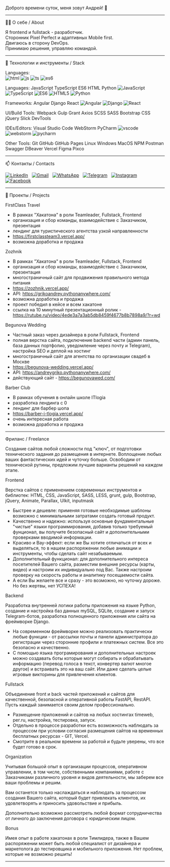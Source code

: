 Доброго времени суток, меня зовут Андрей! 👋
_____________________________________________________________________

🧑‍💻 О себе / About

Я frontend и fullstack - разработчик.<br>
Сторонник Pixel Perfect и адаптивных Mobile first.
<br>Двигаюсь в сторону DevOps.
<br>Принимаю решения, управляю командой.
_____________________________________________________________________

🚀 Технологии и инструменты / Stack

Languages:<br> 
![html](https://github.com/user-attachments/assets/00164028-8e4a-4e5a-90c1-4faea830225c)
![js](https://github.com/user-attachments/assets/942b79fe-3f38-47fe-9301-6bf4003e0662)
![ts](https://github.com/user-attachments/assets/bc962a47-81fe-4724-bda7-a88c4d90b018)
![es6](https://github.com/user-attachments/assets/1df9b1c1-a655-4537-aa20-d5a84c3703db)

Languages:
JavaScript TypeScript ES6 HTML Python
![JavaScript](https://img.shields.io/badge/JavaScript-%23F7DF1E?style=for-the-badge&logo=javascript&logoColor=black)
![TypeScript](https://img.shields.io/badge/TypeScript-%23007ACC?style=for-the-badge&logo=typescript&logoColor=white)
![ES6](https://img.shields.io/badge/ES6-%23444010?style=for-the-badge&logo=es6&logoColor=white)
![HTML5](https://img.shields.io/badge/HTML5-%23E34F26?style=for-the-badge&logo=html5&logoColor=white)
![Python](https://img.shields.io/badge/Python-%2314354C?style=for-the-badge&logo=python&logoColor=white)

Frameworks:
Angular Django React
![Angular](https://img.shields.io/badge/Angular-%23DD0031?style=for-the-badge&logo=angular&logoColor=white)
![Django](https://img.shields.io/badge/Django-%23092E20?style=for-the-badge&logo=django&logoColor=white)
![React](https://img.shields.io/badge/React-%2320232A?style=for-the-badge&logo=react&logoColor=%2361DAFB)


UI/Build Tools:
Webpack Gulp Grant Axios SCSS SASS Bootstrap CSS jQuery Slick DevTools

IDEs/Editors:
Visual Studio Code WebStorm PyCharm
![vscode](https://github.com/user-attachments/assets/vscode-icon-url)
![webstorm](https://github.com/user-attachments/assets/webstorm-icon-url)
![pycharm](https://github.com/user-attachments/assets/pycharm-icon-url)

Other Tools:
Git GitHub GitHub Pages Linux Windows MacOS NPM Postman Swagger DBeaver Vercel Figma Pixco


_____________________________________________________________________

📫 Контакты / Contacts

[![LinkedIn](https://img.icons8.com/color/48/linkedin.png)](https://www.linkedin.com/in/andrey-griko-207173313/)&nbsp;&nbsp;&nbsp;[![Gmail](https://img.icons8.com/color/48/gmail-new.png)](mailto:griko.and@gmail.com)&nbsp;&nbsp;&nbsp;[![WhatsApp](https://img.icons8.com/color/48/whatsapp--v1.png)](https://wa.me/79136481008)&nbsp;&nbsp;&nbsp;[![Telegram](https://img.icons8.com/color/48/telegram-app--v1.png)](https://t.me/AyGo_00)&nbsp;&nbsp;&nbsp;[![Instagram](https://img.icons8.com/color/48/instagram-new--v1.png)](https://www.instagram.com/nema_grand/)&nbsp;&nbsp;&nbsp;[![Facebook](https://img.icons8.com/color/48/facebook-new.png)](https://www.facebook.com/profile.php?id=100059158399826)

____________________________________________________________________

📂 Проекты / Projects

FirstClass Travel

- В рамках "Хакатона" в роли Teamleader, Fullstack, Frontend
- организация и сбор команды, взаимодействие с Заказчиком, презентация
- лендинг для туристического агентства узкой направленности
- https://firstclassteam3.vercel.app/
- возможна доработка и продажа

Zozhnik
- В рамках "Хакатона" в роли Teamleader, Fullstack, Frontend
- организация и сбор команды, взаимодействие с Заказчиком, презентация
- многостраничный сайт для продвижения правильного метода питания
- https://zozhnik.vercel.app/
- API: https://grikoandrey.pythonanywhere.com/
- возможна доработка и продажа
- проект победил в кейсе и всем хакатоне
- ссылка на 10 минутный презентационный ролик - https://rutube.ru/video/4ede3a7a3ab5db8459f4677b8b7898a9/?r=wd

Begunova Wedding
- Частный заказ через дизайнера в роли Fullstack, Frontend
- полная верстка сайта, подключение backend части (админ панель, база данных портфолио, уведомление через почту и Telegram), настройка SEO и деплой на хостинг
- многостраничный сайт для агентства по организации свадеб в Москве
- https://begunova-wedding.vercel.app/
- API: https://andreygriko.pythonanywhere.com/
- действующий сайт - https://begunovawed.com/

Barber Club
- В рамках обучения в онлайн школе ITlogia
- разработка лендинга с 0
- лендинг для барбер шопа
- https://barber-i-tlogia.vercel.app/
- очень интересная работа
- возможна доработка и продажа
_______________________________________________________________________

Фриланс / Freelance

Создание сайтов любой сложности под "ключ", от подготовки технического задания до размещения в интернете. 
Воплощение любых ваших фантастических идей и чуточку больше. 
Освободим от технической рутины, предложим лучшие варианты решений на каждом этапе.

Frontend

Верстка сайтов с применением современных инструментов и библиотек: HTML, CSS, JavaScript, SASS, LESS, grunt, gulp, Bootstrap, jQuery, Animate, Parallax, UIkit, inputmask
- Быстрее и дешевле: применяя готовые необходимые шаблоны возможно с минимальными затратами создать готовый продукт.
- Качественно и надежно: используя основные фундаментальные "чистые" языки программирования, добавив только требуемый фунционал, вы получите безопасный сайт и дополнительными проверками вводимой информации.
- Красиво и Вау-эффект: если же Вы хотите отличаться от всех и выделяться, то в нашем распоряжении любые анимации и инструменты, чтобы сделать сайт незабываемым.
- Дополнительный функционал: для дополнительного интереса посетителей Вашего сайта, разместим внешние ресурсы (карты, видео) и настроим их индивидуально под Вас. Также настроим проверку на скорость работы и аналитику посещаемости сайта.
- А если Вы желаете все и сразу - это возможно, но чуточку дороже. Но без жертвы, нет УСПЕХА!

Backend

Разработка внутренней логики работы приложения на языке Python, создание и настройка баз данных mySQL, SQLite, создание и запуск Telegram-ботов, разработка полноценного приложения или сайта на фреймворке Django.
- На современном фреймворке можно реализовать практически любые функции - от рассылки почты и панели администратора до регистрации через сторонние профили и платежных систем. Все это безопасно и качественно.
- С помощью языка програмирования и дополнительных настроек можно создавать боты которые могут собирать и обрабатывать информацию (перевод голоса в текст, конвертер валют многое другое) и встраивать это на ваш сайт. Или даже сделать целые игровые викторины для привлечения клиентов.

Fullstack

Объединение front и back частей приложений и сайтов для качественной, безопасной и оперативной работы FastAPI, RestAPI. Пусть каждый занимается своим делом профессионально.
- Размещение приложений и сайтов на любых хостингах timeweb, рег.ru, настройка, тестировка, запуск.
- Отдельно в процессе разработки есть возможность наблюдать за процессом при условии согласия размещения сайтов на временных бесплатных ресурсах - GIT, Vercel. 
- Смотрите в реальном времени за работой и будьте уверены, что все будет готово в срок.

Organization

Учитывая большой опыт в организации процессов, оперативном управлении, в том числе, собственными компаниями, работе с Заказчиками различного уровня и видов деятельности, мы заберем все ваши проблемы и решим. 

Вам останется только наслаждаться и наблюдать за процессом создания Вашего сайта, который будет привлекать клиентов, их удовлетворять и приносить удовольствие и прибыль.

Дополнительно возможно рассмотреть любой формат сотрудничества от личного до заключения договора с юридическим лицом.

Bonus

Имея опыт в работе хакатонах в роли Тимлидера, также в Вашем распоряжении может быть любой специалист от дизайнера и маркетолога до тестировщика и мобильного приложения. Нет проблем, которые не возможно решить!
____________________________________________________

  
